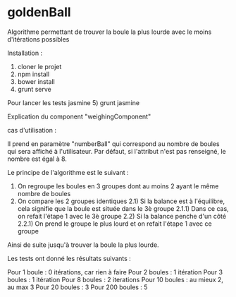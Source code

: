 # goldenBall
Algorithme permettant de trouver la boule la plus lourde avec le moins d'itérations possibles

Installation :

1) cloner le projet
2) npm install
3) bower install
4) grunt serve

Pour lancer les tests jasmine
5) grunt jasmine


Explication du component "weighingComponent"

cas d'utilisation :  <weighing number-ball="8"></weighing>

Il prend en paramètre "numberBall" qui correspond au nombre de boules qui sera affiché à l'utilisateur.
Par défaut, si l'attribut n'est pas renseigné, le nombre est égal à 8.

Le principe de l'algorithme est le suivant :

1) On regroupe les boules en 3 groupes dont au moins 2 ayant le même nombre de boules
2) On compare les 2 groupes identiques
    2.1) Si la balance est à l'équilibre, cela signifie que la boule est située dans le 3è groupe
        2.1.1) Dans ce cas, on refait l'étape 1 avec le 3è groupe
    2.2) Si la balance penche d'un côté
        2.2.1) On prend le groupe le plus lourd et on refait l'étape 1 avec ce groupe

 Ainsi de suite jusqu'à trouver la boule la plus lourde.


 Les tests ont donné les résultats suivants :

 Pour 1 boule : 0 itérations, car rien à faire
 Pour 2 boules : 1 itération
 Pour 3 boules : 1 itération
 Pour 8 boules : 2 iterations
 Pour 10 boules : au mieux 2, au max 3
 Pour 20 boules : 3
 Pour 200 boules : 5


